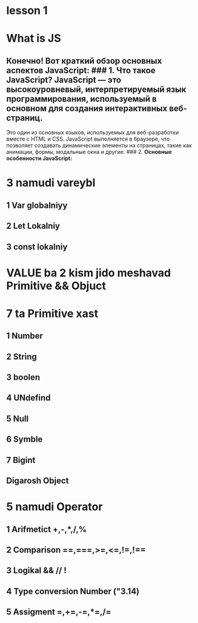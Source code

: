 # lesson 1
# What is JS
## Конечно! Вот краткий обзор основных аспектов JavaScript: ### 1. **Что такое JavaScript?** JavaScript — это высокоуровневый, интерпретируемый язык программирования, используемый в основном для создания интерактивных веб-страниц.
Это один из основных языков, используемых для веб-разработки вместе с HTML и CSS. JavaScript выполняется в браузере, что позволяет создавать динамические элементы на страницах, такие как анимации, формы, модальные окна и другие. ### 2. **Основные особенности JavaScript:** 

 #  3 namudi vareybl 
 ## 1  Var   globalniyy 
 ## 2  Let Lokalniy 
 ## 3 const lokalniy 
# VALUE  ba 2 kism jido meshavad  Primitive && Objuct
 #  7 ta Primitive  xast 
 ## 1   Number 
 ## 2 String 
 ## 3 boolen 
 ## 4 UNdefind
 ## 5 Null 
 ## 6 Symble 
 ## 7 Bigint 
 ## Digarosh Object
 # 5 namudi Operator
 ## 1 Arifmetict +,-,*,/,%
 ## 2 Comparison ==,===,>=,<=,!=,!==
 ## 3 Logikal && // !
 ## 4 Type conversion Number ("3.14)
 ## 5 Assigment =,+=,-=,*=,/=
 
 

  
 



